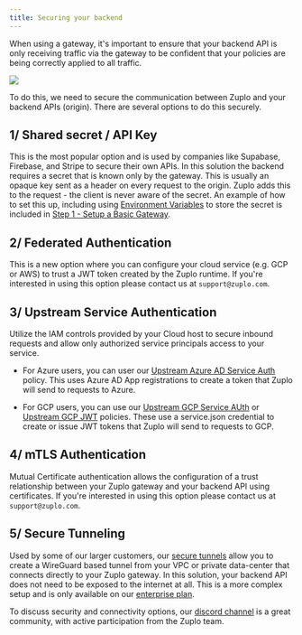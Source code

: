 ```yaml
---
title: Securing your backend
---
```


When using a gateway, it's important to ensure that your backend API is only receiving traffic via the gateway to be confident that your policies are being correctly applied to all traffic.

![](https://cdn.zuplo.com/assets/b7290dd1-43fa-49f8-8629-6b4899e2e9f3.png)

To do this, we need to secure the communication between Zuplo and your backend APIs (origin). There are several options to do this securely.

## 1/ Shared secret / API Key

This is the most popular option and is used by companies like Supabase, Firebase, and Stripe to secure their own APIs. In this solution the backend requires a secret that is known only by the gateway. This is usually an opaque key sent as a header on every request to the origin. Zuplo adds this to the request - the client is never aware of the secret. An example of how to set this up, including using [Environment Variables](./environment-variables.md) to store the secret is included in [Step 1 - Setup a Basic Gateway](./step-1-setup-basic-gateway.md).

## 2/ Federated Authentication

This is a new option where you can configure your cloud service (e.g. GCP or AWS) to trust a JWT token created by the Zuplo runtime. If you're interested in using this option please contact us at `support@zuplo.com`.

## 3/ Upstream Service Authentication

Utilize the IAM controls provided by your Cloud host to secure inbound requests and allow only authorized service principals access to your service.

- For Azure users, you can user our [Upstream Azure AD Service Auth](../policies/upstream-azure-ad-service-auth-inbound.md) policy. This uses Azure AD App registrations to create a token that Zuplo will send to requests to Azure.

- For GCP users, you can use our [Upstream GCP Service AUth](../policies/upstream-gcp-service-auth-inbound.md) or [Upstream GCP JWT](../policies/upstream-gcp-jwt-inbound.md) policies. These use a service.json credential to create or issue JWT tokens that Zuplo will send to requests to GCP.

## 4/ mTLS Authentication

Mutual Certificate authentication allows the configuration of a trust relationship between your Zuplo gateway and your backend API using certificates. If you're interested in using this option please contact us at `support@zuplo.com`.

## 5/ Secure Tunneling

Used by some of our larger customers, our [secure tunnels](./secure-tunnel.md) allow you to create a WireGuard based tunnel from your VPC or private data-center that connects directly to your Zuplo gateway. In this solution, your backend API does not need to be exposed to the internet at all. This is a more complex setup and is only available on our [enterprise plan](https://zuplo.com/pricing).

To discuss security and connectivity options, our [discord channel](https://discord.gg/8QbEjr2MgZ) is a great community, with active participation from the Zuplo team.
